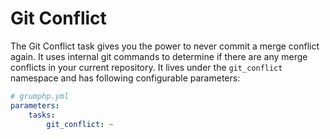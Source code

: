 # Git Conflict

The Git Conflict task gives you the power to never commit a merge conflict again. It uses internal git commands to determine if there are any merge conflicts in your current repository.
It lives under the `git_conflict` namespace and has following configurable parameters:

```yaml
# grumphp.yml
parameters:
    tasks:
        git_conflict: ~
```
